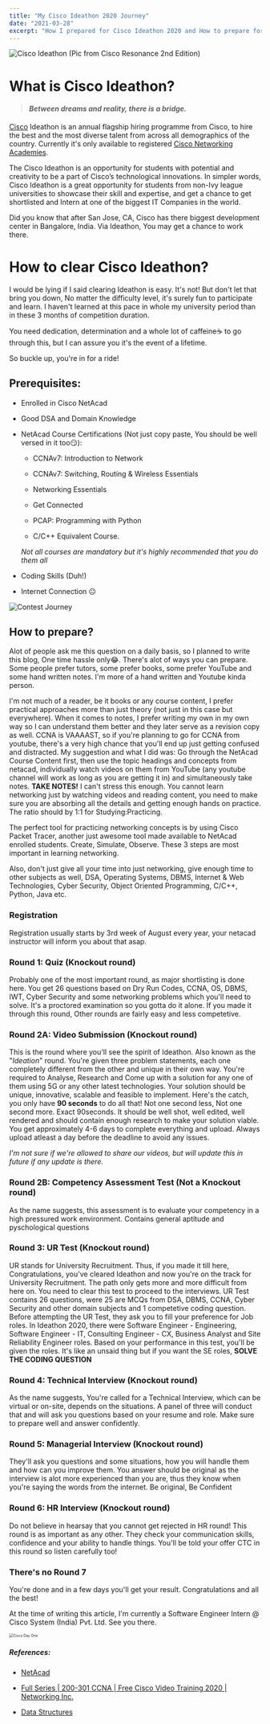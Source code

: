 ```yaml
---
title: "My Cisco Ideathon 2020 Journey"
date: "2021-03-28"
excerpt: "How I prepared for Cisco Ideathon 2020 and How to prepare for Ideathon 2021"
---
```


![Cisco Ideathon (Pic from Cisco Resonance 2nd Edition)](https://i.imgur.com/07AoFXc.jpg)

# What is Cisco Ideathon?

> #### _Between dreams and reality, there is a bridge._

[Cisco](https://www.cisco.com) Ideathon is an annual flagship hiring programme from Cisco, to hire the best and the most diverse talent from across all demographics of the country. Currently it's only available to registered [Cisco Networking Academies](https://www.netacad.com).

The Cisco Ideathon is an opportunity for students with potential and creativity to be a part of Cisco’s technological innovations. In simpler words, Cisco Ideathon is a great opportunity for students from non-Ivy league universities to showcase their skill and expertise, and get a chance to get shortlisted and Intern at one of the biggest IT Companies in the world.

Did you know that after San Jose, CA, Cisco has there biggest development center in Bangalore, India. Via Ideathon, You may get a chance to work there.

# How to clear Cisco Ideathon?

I would be lying if I said clearing Ideathon is easy. It's not! But don't let that bring you down, No matter the difficulty level, it's surely fun to participate and learn. I haven't learned at this pace in whole my university period than in these 3 months of competition duration.

You need dedication, determination and a whole lot of caffeine☕ to go through this, but I can assure you it's the event of a lifetime.

So buckle up, you're in for a ride!

## Prerequisites:

- Enrolled in Cisco NetAcad

- Good DSA and Domain Knowledge

- NetAcad Course Certifications (Not just copy paste, You should be well versed in it too😏):

  - CCNAv7: Introduction to Network

  - CCNAv7: Switching, Routing & Wireless Essentials

  - Networking Essentials

  - Get Connected

  - PCAP: Programming with Python

  - C/C++ Equivalent Course.

  _Not all courses are mandatory but it's highly recommended that you do them all_
  
- Coding Skills (Duh!)

- Internet Connection 😐

![Contest Journey](https://i.imgur.com/rSKdjTH.png)

## How to prepare?

Alot of people ask me this question on a daily basis, so I planned to write this blog, One time hassle only😂. There's alot of ways you can prepare. Some people prefer tutors, some prefer books, some prefer YouTube and some hand written notes.
I'm more of a hand written and Youtube kinda person.

I'm not much of a reader, be it books or any course content, I prefer practical approaches more than just theory (not just in this case but everywhere). When it comes to notes, I prefer writing my own in my own way so I can understand them better and they later serve as a revision copy as well. CCNA is VAAAAST, so if you're planning to go for CCNA from youtube, there's a very high chance that you'll end up just getting confused and distracted. My suggestion and what I did was: Go through the NetAcad Course Content first, then use the topic headings and concepts from netacad, individually watch videos on them from YouTube (any youtube channel will work as long as you are getting it in) and simultaneously take notes. **TAKE NOTES!** I can't stress this enough. You cannot learn networking just by watching videos and reading content, you need to make sure you are absorbing all the details and getting enough hands on practice. The ratio should by 1:1 for Studying:Practicing.

The perfect tool for practicing networking concepts is by using Cisco Packet Tracer, another just awesome tool made available to NetAcad enrolled students. Create, Simulate, Observe. These 3 steps are most important in learning networking.

Also, don't just give all your time into just networking, give enough time to other subjects as well, DSA, Operating Systems, DBMS, Internet & Web Technologies, Cyber Security, Object Oriented Programming, C/C++, Python, Java etc.

### Registration

Registration usually starts by 3rd week of August every year, your netacad instructor will inform you about that asap.

### Round 1: Quiz (Knockout round)

Probably one of the most important round, as major shortlisting is done here. You get 26 questions based on Dry Run Codes, CCNA, OS, DBMS, IWT, Cyber Security and some networking problems which you'll need to solve. It's a proctored examination so you gotta do it alone. If you made it through this round, Other rounds are fairly easy and less competetive.

### Round 2A: Video Submission (Knockout round)

This is the round where you'll see the spirit of Ideathon. Also known as the "*Ideation*" round. You're given three problem statements, each one completely different from the other and unique in their own way. You're required to Analyse, Research and Come up with a solution for any one of them using 5G or any other latest technologies. Your solution should be unique, innovative, scalable and feasible to implement. Here's the catch, you only have **90 seconds** to do all that! Not one second less, Not one second more. Exact 90seconds. It should be well shot, well edited, well rendered and should contain enough research to make your solution viable. You get approximately 4-6 days to complete everything and upload. Always upload atleast a day before the deadline to avoid any issues.

*I'm not sure if we're allowed to share our videos, but will update this in future if any update is there.*

### Round 2B: Competency Assessment Test (Not a Knockout round)

As the name suggests, this assessment is to evaluate your competency in a high pressured work environment. Contains general aptitude and pyschological questions

### Round 3: UR Test (Knockout round)

UR stands for University Recruitment. Thus, if you made it till here, Congratulations, you've cleared Ideathon and now you're on the track for University Recruitment. The path only gets more and more difficult from here on. You need to clear this test to proceed to the interviews. UR Test contains 26 questions, were 25 are MCQs from DSA, DBMS, CCNA, Cyber Security and other domain subjects and 1 competetive coding question. Before attempting the UR Test, they ask you to fill your preference for Job roles. In Ideathon 2020, there were Software Engineer - Engineering, Software Engineer - IT, Consulting Engineer - CX, Business Analyst and Site Reliability Engineer roles. Based on your performance in this test, you'll be given the roles. It's like an unsaid thing but if you want the SE roles, **SOLVE THE CODING QUESTION**

### Round 4: Technical Interview (Knockout round)

As the name suggests, You're called for a Technical Interview, which can be virtual or on-site, depends on the situations. A panel of three will conduct that and will ask you questions based on your resume and role. Make sure to prepare well and answer confidently.

### Round 5: Managerial Interview (Knockout round)

They'll ask you questions and some situations, how you will handle them and how can you improve them. You answer should be original as the interview is alot more experienced than you are, thus they know when you're saying the words from the internet. Be original, Be Confident

### Round 6: HR Interview (Knockout round)

Do not believe in hearsay that you cannot get rejected in HR round! This round is as important as any other. They check your communication skills, confidence and your ability to handle things. You'll be told your offer CTC in this round so listen carefully too!



### There's no Round 7

You're done and in a few days you'll get your result. Congratulations and all the best!

At the time of writing this article, I'm currently a Software Engineer Intern @ Cisco System (India) Pvt. Ltd. See you there.

<img src="https://i.imgur.com/ieNZBMg.jpg" alt="Cisco Day One" style="zoom:50%;" />



##### References:

- [NetAcad](https://www.netacad.com)

- [Full Series | 200-301 CCNA | Free Cisco Video Training 2020 | Networking Inc.](https://www.youtube.com/watch?v=n2D1o-aM-2s&list=PLh94XVT4dq02frQRRZBHzvj2hwuhzSByN)

- [Data Structures](https://www.youtube.com/playlist?list=PL2_aWCzGMAwI3W_JlcBbtYTwiQSsOTa6P)

  

  